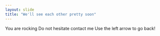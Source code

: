 ```yaml
---
layout: slide
title: "We'll see each other pretty soon"
---
```

You are rocking
Do not hesitate contact me
Use the left arrow to go back!
